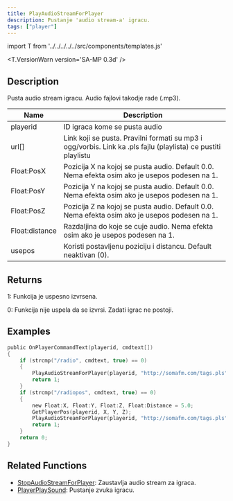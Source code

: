 ```yaml
---
title: PlayAudioStreamForPlayer
description: Pustanje 'audio stream-a' igracu.
tags: ["player"]
---
```


import T from '../../../../../src/components/templates.js'

<T.VersionWarn version='SA-MP 0.3d' />

## Description

Pusta audio stream igracu. Audio fajlovi takodje rade (.mp3).

| Name           | Description                                                                                                   |
| -------------- | ------------------------------------------------------------------------------------------------------------- |
| playerid       | ID igraca kome se pusta audio                                                                                 |
| url[]          | Link koji se pusta. Pravilni formati su mp3 i ogg/vorbis. Link ka .pls fajlu (playlista) ce pustiti playlistu |
| Float:PosX     | Pozicija X na kojoj se pusta audio. Default 0.0. Nema efekta osim ako je usepos podesen na 1.                 |
| Float:PosY     | Pozicija Y na kojoj se pusta audio. Default 0.0. Nema efekta osim ako je usepos podesen na 1.                 |
| Float:PosZ     | Pozicija Z na kojoj se pusta audio. Default 0.0. Nema efekta osim ako je usepos podesen na 1.                 |
| Float:distance | Razdaljina do koje se cuje audio. Nema efekta osim ako je usepos podesen na 1.                                |
| usepos         | Koristi postavljenu poziciju i distancu. Default neaktivan (0).                                               |

## Returns

1: Funkcija je uspesno izvrsena.

0: Funkcija nije uspela da se izvrsi. Zadati igrac ne postoji.

## Examples

```c
public OnPlayerCommandText(playerid, cmdtext[])
{
    if (strcmp("/radio", cmdtext, true) == 0)
    {
        PlayAudioStreamForPlayer(playerid, "http://somafm.com/tags.pls");
        return 1;
    }
    if (strcmp("/radiopos", cmdtext, true) == 0)
    {
        new Float:X, Float:Y, Float:Z, Float:Distance = 5.0;
        GetPlayerPos(playerid, X, Y, Z);
        PlayAudioStreamForPlayer(playerid, "http://somafm.com/tags.pls", X, Y, Z, Distance, 1);
        return 1;
    }
    return 0;
}
```

## Related Functions

- [StopAudioStreamForPlayer](StopAudioStreamForPlayer.md): Zaustavlja audio stream za igraca.
- [PlayerPlaySound](PlayerPlaySound.md): Pustanje zvuka igracu.
